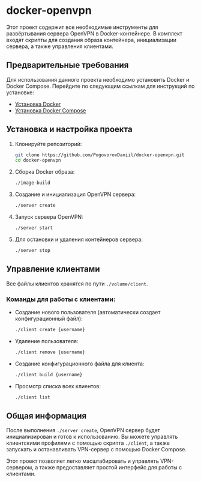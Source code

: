 # docker-openvpn

Этот проект содержит все необходимые инструменты для развёртывания сервера OpenVPN в Docker-контейнере. В комплект входят скрипты для создания образа контейнера, инициализации сервера, а также управления клиентами.

## Предварительные требования

Для использования данного проекта необходимо установить Docker и Docker Compose. Перейдите по следующим ссылкам для инструкций по установке:

- [Установка Docker](https://docs.docker.com/get-docker/)
- [Установка Docker Compose](https://docs.docker.com/compose/install/)

## Установка и настройка проекта

1. Клонируйте репозиторий:
   ```bash
   git clone https://github.com/PogovorovDaniil/docker-openvpn.git
   cd docker-openvpn
   ```

2. Сборка Docker образа:
   ```bash
   ./image-build
   ```

3. Создание и инициализация OpenVPN сервера:
   ```bash
   ./server create
   ```

4. Запуск сервера OpenVPN:
   ```bash
   ./server start
   ```

5. Для остановки и удаления контейнеров сервера:
   ```bash
   ./server stop
   ```

## Управление клиентами

Все файлы клиентов хранятся по пути `./volume/client`.

### Команды для работы с клиентами:

- Создание нового пользователя (автоматически создает конфигурационный файл):
  ```bash
  ./client create {username}
  ```

- Удаление пользователя:
  ```bash
  ./client remove {username}
  ```

- Создание конфигурационного файла для клиента:
  ```bash
  ./client build {username}
  ```

- Просмотр списка всех клиентов:
  ```bash
  ./client list
  ```

## Общая информация

После выполнения `./server create`, OpenVPN сервер будет инициализирован и готов к использованию. Вы можете управлять клиентскими профилями с помощью скрипта `./client`, а также запускать и останавливать VPN-сервер с помощью Docker Compose.

Этот проект позволяет легко масштабировать и управлять VPN-сервером, а также предоставляет простой интерфейс для работы с клиентами.
